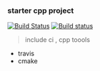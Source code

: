 ### starter cpp project
[![Build Status](https://travis-ci.org/wolflikai/cpp_starter.svg?branch=master)](https://travis-ci.org/wolflikai/cpp_starter) [![Build status](https://ci.appveyor.com/api/projects/status/v40v361r91nmartk/branch/master?svg=true)](https://ci.appveyor.com/project/wolflikai/cpp-starter/branch/master)

> include ci , cpp toools 

+ travis
+ cmake